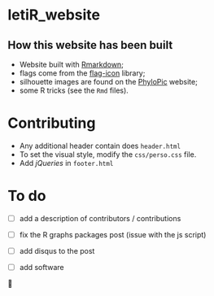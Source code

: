 # letiR_website

## How this website has been built

- Website built with [Rmarkdown](http://rmarkdown.rstudio.com/rmarkdown_websites.html");
- flags come from the [flag-icon](http://flag-icon-css.lip.is) library;
- silhouette images are found on the [PhyloPic](http://phylopic.org) website;
- some R tricks (see the `Rmd` files).

# Contributing

- Any additional header contain does `header.html`
- To set the visual style, modify the `css/perso.css` file.
- Add *jQueries* in `footer.html`

# To do

- [ ] add a description of contributors / contributions
- [ ] fix the R graphs packages post (issue with the js script)
- [ ] add disqus to the post
- [ ] add software


:blowfish:
